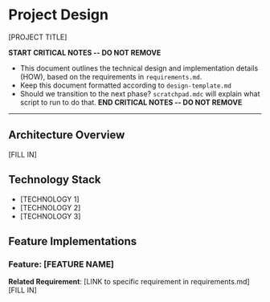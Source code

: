 # Project Design

[PROJECT TITLE]

**START CRITICAL NOTES -- DO NOT REMOVE**
- This document outlines the technical design and implementation details (HOW), based on the requirements in `requirements.md`.
- Keep this document formatted according to `design-template.md`
- Should we transition to the next phase? `scratchpad.mdc` will explain what script to run to do that.
**END CRITICAL NOTES -- DO NOT REMOVE**

---

## Architecture Overview
[FILL IN]

## Technology Stack
- [TECHNOLOGY 1]
- [TECHNOLOGY 2]
- [TECHNOLOGY 3]

## Feature Implementations

### Feature: [FEATURE NAME]
**Related Requirement**: [LINK to specific requirement in requirements.md]  
[FILL IN]